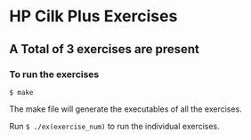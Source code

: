 # HP Cilk Plus Exercises
## A Total of 3 exercises are present
### To run the exercises
`$ make`

The make file will generate the executables of all the exercises.

Run `$ ./ex(exercise_num)` to run the individual exercises.
